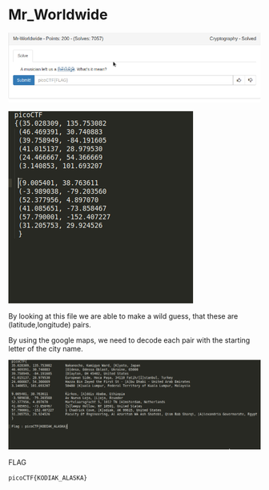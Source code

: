 # Mr_Worldwide

![](images/challenge.png)

![](message.png)

By looking at this file we are able to make a wild guess, that these are (latitude,longitude) pairs.

By using the google maps, we need to decode each pair with the starting letter of the city name.

![](notes.png)

FLAG
```
picoCTF{KODIAK_ALASKA}
```
